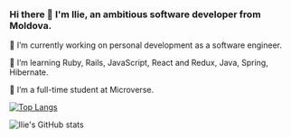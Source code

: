 ### Hi there 👋 I'm Ilie, an ambitious software developer from Moldova. 



🔭 I’m currently working on personal development as a software engineer.

🌱 I’m learning Ruby, Rails, JavaScript, React and Redux, Java, Spring, Hibernate.

👯 I’m a full-time student at Microverse.

[![Top Langs](https://github-readme-stats.vercel.app/api/top-langs/?username=iliebabcenco&layout=compact)](https://github.com/anuraghazra/github-readme-stats)

![Ilie's GitHub stats](https://github-readme-stats.vercel.app/api?username=iliebabcenco&show_icons=true&theme=onedark)
